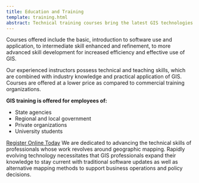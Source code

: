 ```yaml
---
title: Education and Training
template: training.html
abstract: Technical training courses bring the latest GIS technologies and skills to a range of professional skill levels in the workplace.
---
```

Courses offered include the basic, introduction to software use and application, to intermediate skill enhanced and refinement, to more advanced skill development for increased efficiency and effective use of GIS.

Our experienced instructors possess technical and teaching skills, which are combined with industry knowledge and practical application of GIS.  Courses are offered at a lower price as compared to commercial training organizations.

**GIS training is offered for employees of:**
- State agencies
- Regional and local government
- Private organizations
- University students


<a href="https://www.regonline.com/register/checkin.aspx?EventId=1643373&MethodId=0&EventSessionId=&startnewreg=1" class="btn btn-tnris btn-lg pull-right">Register Online Today</a> We are dedicated to advancing the technical skills of professionals whose work revolves around geographic mapping.  Rapidly evolving technology necessitates that GIS professionals expand their knowledge to stay current with traditional software updates as well as alternative mapping methods to support business operations and policy decisions.